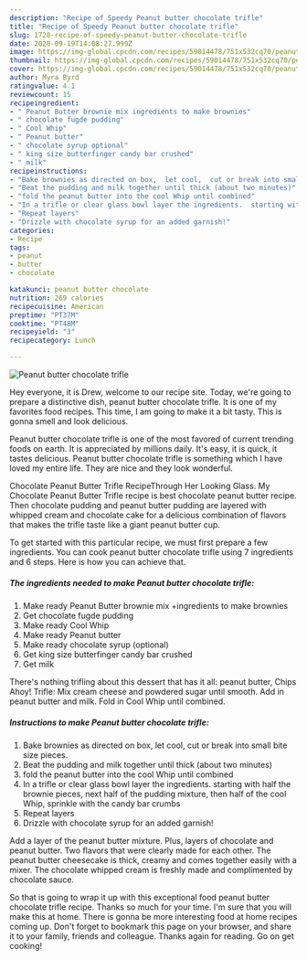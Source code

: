```yaml
---
description: "Recipe of Speedy Peanut butter chocolate trifle"
title: "Recipe of Speedy Peanut butter chocolate trifle"
slug: 1728-recipe-of-speedy-peanut-butter-chocolate-trifle
date: 2020-09-19T14:08:27.999Z
image: https://img-global.cpcdn.com/recipes/59014478/751x532cq70/peanut-butter-chocolate-trifle-recipe-main-photo.jpg
thumbnail: https://img-global.cpcdn.com/recipes/59014478/751x532cq70/peanut-butter-chocolate-trifle-recipe-main-photo.jpg
cover: https://img-global.cpcdn.com/recipes/59014478/751x532cq70/peanut-butter-chocolate-trifle-recipe-main-photo.jpg
author: Myra Byrd
ratingvalue: 4.1
reviewcount: 15
recipeingredient:
- " Peanut Butter brownie mix ingredients to make brownies"
- " chocolate fugde pudding"
- " Cool Whip"
- " Peanut butter"
- " chocolate syrup optional"
- " king size butterfinger candy bar crushed"
- " milk"
recipeinstructions:
- "Bake brownies as directed on box,  let cool,  cut or break into small bite size pieces."
- "Beat the pudding and milk together until thick (about two minutes)"
- "fold the peanut butter into the cool Whip until combined"
- "In a trifle or clear glass bowl layer the ingredients.  starting with half the brownie pieces,  next half of the pudding mixture,  then half of the cool Whip,  sprinkle with the candy bar crumbs"
- "Repeat layers"
- "Drizzle with chocolate syrup for an added garnish!"
categories:
- Recipe
tags:
- peanut
- butter
- chocolate

katakunci: peanut butter chocolate 
nutrition: 269 calories
recipecuisine: American
preptime: "PT37M"
cooktime: "PT48M"
recipeyield: "3"
recipecategory: Lunch

---
```



![Peanut butter chocolate trifle](https://img-global.cpcdn.com/recipes/59014478/751x532cq70/peanut-butter-chocolate-trifle-recipe-main-photo.jpg)

Hey everyone, it is Drew, welcome to our recipe site. Today, we're going to prepare a distinctive dish, peanut butter chocolate trifle. It is one of my favorites food recipes. This time, I am going to make it a bit tasty. This is gonna smell and look delicious.

Peanut butter chocolate trifle is one of the most favored of current trending foods on earth. It is appreciated by millions daily. It's easy, it is quick, it tastes delicious. Peanut butter chocolate trifle is something which I have loved my entire life. They are nice and they look wonderful.

Chocolate Peanut Butter Trifle RecipeThrough Her Looking Glass. My Chocolate Peanut Butter Trifle recipe is best chocolate peanut butter recipe. Then chocolate pudding and peanut butter pudding are layered with whipped cream and chocolate cake for a delicious combination of flavors that makes the trifle taste like a giant peanut butter cup.


To get started with this particular recipe, we must first prepare a few ingredients. You can cook peanut butter chocolate trifle using 7 ingredients and 6 steps. Here is how you can achieve that.

<!--inarticleads1-->

##### The ingredients needed to make Peanut butter chocolate trifle:

1. Make ready  Peanut Butter brownie mix +ingredients to make brownies
1. Get  chocolate fugde pudding
1. Make ready  Cool Whip
1. Make ready  Peanut butter
1. Make ready  chocolate syrup (optional)
1. Get  king size butterfinger candy bar crushed
1. Get  milk


There&#39;s nothing trifling about this dessert that has it all: peanut butter, Chips Ahoy! Trifle: Mix cream cheese and powdered sugar until smooth. Add in peanut butter and milk. Fold in Cool Whip until combined. 

<!--inarticleads2-->

##### Instructions to make Peanut butter chocolate trifle:

1. Bake brownies as directed on box,  let cool,  cut or break into small bite size pieces.
1. Beat the pudding and milk together until thick (about two minutes)
1. fold the peanut butter into the cool Whip until combined
1. In a trifle or clear glass bowl layer the ingredients.  starting with half the brownie pieces,  next half of the pudding mixture,  then half of the cool Whip,  sprinkle with the candy bar crumbs
1. Repeat layers
1. Drizzle with chocolate syrup for an added garnish!


Add a layer of the peanut butter mixture. Plus, layers of chocolate and peanut butter. Two flavors that were clearly made for each other. The peanut butter cheesecake is thick, creamy and comes together easily with a mixer. The chocolate whipped cream is freshly made and complimented by chocolate sauce. 

So that is going to wrap it up with this exceptional food peanut butter chocolate trifle recipe. Thanks so much for your time. I'm sure that you will make this at home. There is gonna be more interesting food at home recipes coming up. Don't forget to bookmark this page on your browser, and share it to your family, friends and colleague. Thanks again for reading. Go on get cooking!
